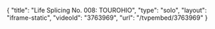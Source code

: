 {
    "title": "Life Splicing No. 008: TOUROHIO",
    "type": "solo",
    "layout": "iframe-static",
    "videoId": "3763969",
    "url": "\/tvpembed\/3763969"
}